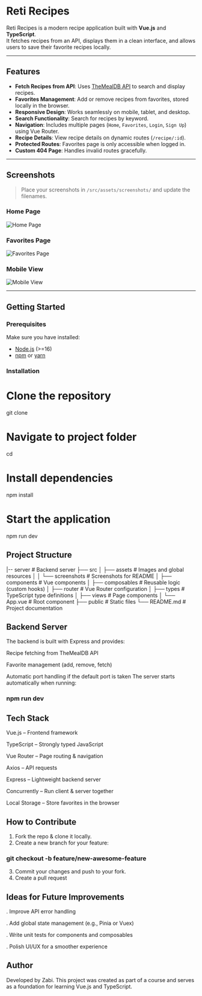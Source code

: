 # Reti Recipes

Reti Recipes is a modern recipe application built with **Vue.js** and **TypeScript**.  
It fetches recipes from an API, displays them in a clean interface, and allows users to save their favorite recipes locally.  

---

##  Features

- **Fetch Recipes from API**: Uses [TheMealDB API](https://www.themealdb.com/) to search and display recipes.  
- **Favorites Management**: Add or remove recipes from favorites, stored locally in the browser.  
- **Responsive Design**: Works seamlessly on mobile, tablet, and desktop.  
- **Search Functionality**: Search for recipes by keyword.  
- **Navigation**: Includes multiple pages (`Home`, `Favorites`, `Login`, `Sign Up`) using Vue Router.  
- **Recipe Details**: View recipe details on dynamic routes (`/recipe/:id`).  
- **Protected Routes**: Favorites page is only accessible when logged in.  
- **Custom 404 Page**: Handles invalid routes gracefully.  

---

##  Screenshots

> Place your screenshots in `/src/assets/screenshots/` and update the filenames.

### Home Page  
![Home Page](src/assets/screenshots/home.png)


### Favorites Page  
![Favorites Page](src/assets/screenshots/favorites.png)

### Mobile View  
![Mobile View](src/assets/screenshots/mobile.png)

---

## Getting Started

### Prerequisites

Make sure you have installed:  
- [Node.js](https://nodejs.org/) (>=16)  
- [npm](https://www.npmjs.com/) or [yarn](https://yarnpkg.com/)  

### Installation


# Clone the repository
git clone <repository-url>

# Navigate to project folder
cd <project-folder>

# Install dependencies
npm install

# Start the application
npm run dev

## Project Structure

|-- server              # Backend server
├── src
│   ├── assets          # Images and global resources
│   │   └── screenshots # Screenshots for README
│   ├── components      # Vue components
│   ├── composables     # Reusable logic (custom hooks)
│   ├── router          # Vue Router configuration
│   ├── types           # TypeScript type definitions
│   ├── views           # Page components
│   └── App.vue         # Root component
├── public              # Static files
└── README.md           # Project documentation


## Backend Server
The backend is built with Express and provides:

Recipe fetching from TheMealDB API

Favorite management (add, remove, fetch)

Automatic port handling if the default port is taken
The server starts automatically when running:
### npm run dev

## Tech Stack
Vue.js – Frontend framework

TypeScript – Strongly typed JavaScript

Vue Router – Page routing & navigation

Axios – API requests

Express – Lightweight backend server

Concurrently – Run client & server together

Local Storage – Store favorites in the browser

## How to Contribute
1. Fork the repo & clone it locally.
2. Create a new branch for your feature:
### git checkout -b feature/new-awesome-feature
3. Commit your changes and push to your fork.
4. Create a pull request

## Ideas for Future Improvements
. Improve API error handling

. Add global state management (e.g., Pinia or Vuex)

. Write unit tests for components and composables

. Polish UI/UX for a smoother experience

## Author
Developed by Zabi.
This project was created as part of a course and serves as a foundation for learning Vue.js and TypeScript.

